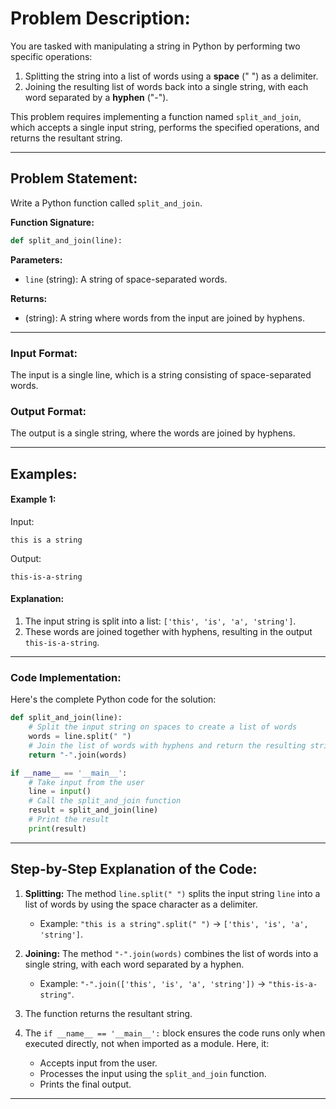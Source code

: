 # Problem Description:
You are tasked with manipulating a string in Python by performing two specific operations:
1. Splitting the string into a list of words using a **space** (" ") as a delimiter.
2. Joining the resulting list of words back into a single string, with each word separated by a **hyphen** ("-").

This problem requires implementing a function named `split_and_join`, which accepts a single input string, performs the specified operations, and returns the resultant string.

---

## **Problem Statement:**
Write a Python function called `split_and_join`. 

**Function Signature:**
```python
def split_and_join(line):
```

**Parameters:**
- `line` (string): A string of space-separated words.  

**Returns:**
- (string): A string where words from the input are joined by hyphens.

---

### **Input Format:**
The input is a single line, which is a string consisting of space-separated words.

### **Output Format:**
The output is a single string, where the words are joined by hyphens.

---

## **Examples:**

#### **Example 1:**
Input:
```
this is a string
```

Output:
```
this-is-a-string
```

#### Explanation:
1. The input string is split into a list: `['this', 'is', 'a', 'string']`.
2. These words are joined together with hyphens, resulting in the output `this-is-a-string`.

---

### **Code Implementation:**
Here's the complete Python code for the solution:

```python
def split_and_join(line):
    # Split the input string on spaces to create a list of words
    words = line.split(" ")
    # Join the list of words with hyphens and return the resulting string
    return "-".join(words)

if __name__ == '__main__':
    # Take input from the user
    line = input()
    # Call the split_and_join function
    result = split_and_join(line)
    # Print the result
    print(result)
```

---

## **Step-by-Step Explanation of the Code:**
1. **Splitting:** The method `line.split(" ")` splits the input string `line` into a list of words by using the space character as a delimiter.
   - Example: `"this is a string".split(" ")` → `['this', 'is', 'a', 'string']`.

2. **Joining:** The method `"-".join(words)` combines the list of words into a single string, with each word separated by a hyphen.
   - Example: `"-".join(['this', 'is', 'a', 'string'])` → `"this-is-a-string"`.

3. The function returns the resultant string.

4. The `if __name__ == '__main__':` block ensures the code runs only when executed directly, not when imported as a module. Here, it:
   - Accepts input from the user.
   - Processes the input using the `split_and_join` function.
   - Prints the final output.

---

